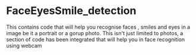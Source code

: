 ﻿# FaceEyesSmile_detection
This contains code that will help you recognise faces , smiles and eyes in a image be it a portrait or a gorup photo.
This isn't just limited to photos, a section of code has been integrated that will help you in face recognition using webcam

